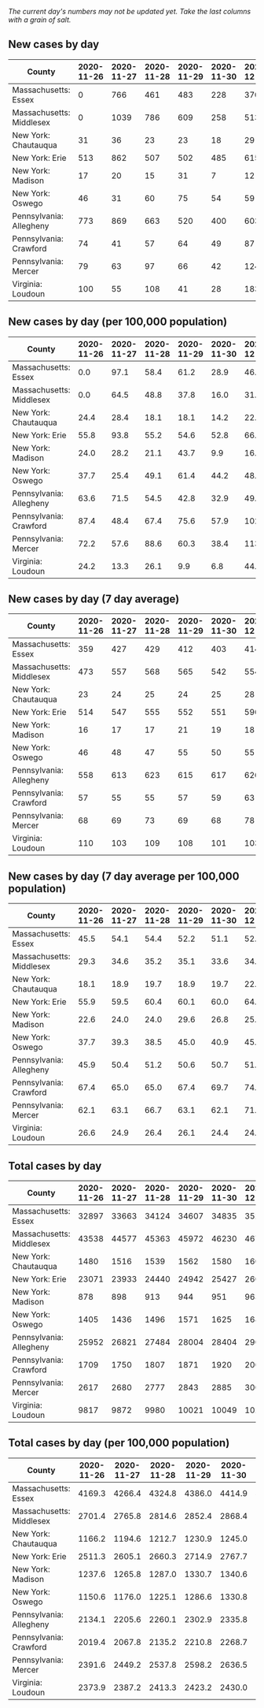 _The current day's numbers may not be updated yet. Take the last columns with a grain of salt._
## New cases by day

| County | 2020-11-26 | 2020-11-27 | 2020-11-28 | 2020-11-29 | 2020-11-30 | 2020-12-01 | 2020-12-02 |
| --- | --- | --- | --- | --- | --- | --- | --- |
| Massachusetts: Essex | 0 | 766 | 461 | 483 | 228 | 370 |  |
| Massachusetts: Middlesex | 0 | 1039 | 786 | 609 | 258 | 513 |  |
| New York: Chautauqua | 31 | 36 | 23 | 23 | 18 | 29 |  |
| New York: Erie | 513 | 862 | 507 | 502 | 485 | 615 |  |
| New York: Madison | 17 | 20 | 15 | 31 | 7 | 12 |  |
| New York: Oswego | 46 | 31 | 60 | 75 | 54 | 59 |  |
| Pennsylvania: Allegheny | 773 | 869 | 663 | 520 | 400 | 603 |  |
| Pennsylvania: Crawford | 74 | 41 | 57 | 64 | 49 | 87 |  |
| Pennsylvania: Mercer | 79 | 63 | 97 | 66 | 42 | 124 |  |
| Virginia: Loudoun | 100 | 55 | 108 | 41 | 28 | 183 |  |

## New cases by day (per 100,000 population)

| County | 2020-11-26 | 2020-11-27 | 2020-11-28 | 2020-11-29 | 2020-11-30 | 2020-12-01 | 2020-12-02 |
| --- | --- | --- | --- | --- | --- | --- | --- |
| Massachusetts: Essex | 0.0 | 97.1 | 58.4 | 61.2 | 28.9 | 46.9 |  |
| Massachusetts: Middlesex | 0.0 | 64.5 | 48.8 | 37.8 | 16.0 | 31.8 |  |
| New York: Chautauqua | 24.4 | 28.4 | 18.1 | 18.1 | 14.2 | 22.9 |  |
| New York: Erie | 55.8 | 93.8 | 55.2 | 54.6 | 52.8 | 66.9 |  |
| New York: Madison | 24.0 | 28.2 | 21.1 | 43.7 | 9.9 | 16.9 |  |
| New York: Oswego | 37.7 | 25.4 | 49.1 | 61.4 | 44.2 | 48.3 |  |
| Pennsylvania: Allegheny | 63.6 | 71.5 | 54.5 | 42.8 | 32.9 | 49.6 |  |
| Pennsylvania: Crawford | 87.4 | 48.4 | 67.4 | 75.6 | 57.9 | 102.8 |  |
| Pennsylvania: Mercer | 72.2 | 57.6 | 88.6 | 60.3 | 38.4 | 113.3 |  |
| Virginia: Loudoun | 24.2 | 13.3 | 26.1 | 9.9 | 6.8 | 44.3 |  |

## New cases by day (7 day average)

| County | 2020-11-26 | 2020-11-27 | 2020-11-28 | 2020-11-29 | 2020-11-30 | 2020-12-01 | 2020-12-02 |
| --- | --- | --- | --- | --- | --- | --- | --- |
| Massachusetts: Essex | 359 | 427 | 429 | 412 | 403 | 414 |  |
| Massachusetts: Middlesex | 473 | 557 | 568 | 565 | 542 | 554 |  |
| New York: Chautauqua | 23 | 24 | 25 | 24 | 25 | 28 |  |
| New York: Erie | 514 | 547 | 555 | 552 | 551 | 596 |  |
| New York: Madison | 16 | 17 | 17 | 21 | 19 | 18 |  |
| New York: Oswego | 46 | 48 | 47 | 55 | 50 | 55 |  |
| Pennsylvania: Allegheny | 558 | 613 | 623 | 615 | 617 | 626 |  |
| Pennsylvania: Crawford | 57 | 55 | 55 | 57 | 59 | 63 |  |
| Pennsylvania: Mercer | 68 | 69 | 73 | 69 | 68 | 78 |  |
| Virginia: Loudoun | 110 | 103 | 109 | 108 | 101 | 103 |  |

## New cases by day (7 day average per 100,000 population)

| County | 2020-11-26 | 2020-11-27 | 2020-11-28 | 2020-11-29 | 2020-11-30 | 2020-12-01 | 2020-12-02 |
| --- | --- | --- | --- | --- | --- | --- | --- |
| Massachusetts: Essex | 45.5 | 54.1 | 54.4 | 52.2 | 51.1 | 52.5 |  |
| Massachusetts: Middlesex | 29.3 | 34.6 | 35.2 | 35.1 | 33.6 | 34.4 |  |
| New York: Chautauqua | 18.1 | 18.9 | 19.7 | 18.9 | 19.7 | 22.1 |  |
| New York: Erie | 55.9 | 59.5 | 60.4 | 60.1 | 60.0 | 64.9 |  |
| New York: Madison | 22.6 | 24.0 | 24.0 | 29.6 | 26.8 | 25.4 |  |
| New York: Oswego | 37.7 | 39.3 | 38.5 | 45.0 | 40.9 | 45.0 |  |
| Pennsylvania: Allegheny | 45.9 | 50.4 | 51.2 | 50.6 | 50.7 | 51.5 |  |
| Pennsylvania: Crawford | 67.4 | 65.0 | 65.0 | 67.4 | 69.7 | 74.4 |  |
| Pennsylvania: Mercer | 62.1 | 63.1 | 66.7 | 63.1 | 62.1 | 71.3 |  |
| Virginia: Loudoun | 26.6 | 24.9 | 26.4 | 26.1 | 24.4 | 24.9 |  |

## Total cases by day

| County | 2020-11-26 | 2020-11-27 | 2020-11-28 | 2020-11-29 | 2020-11-30 | 2020-12-01 | 2020-12-02 |
| --- | --- | --- | --- | --- | --- | --- | --- |
| Massachusetts: Essex | 32897 | 33663 | 34124 | 34607 | 34835 | 35205 |  |
| Massachusetts: Middlesex | 43538 | 44577 | 45363 | 45972 | 46230 | 46743 |  |
| New York: Chautauqua | 1480 | 1516 | 1539 | 1562 | 1580 | 1609 |  |
| New York: Erie | 23071 | 23933 | 24440 | 24942 | 25427 | 26042 |  |
| New York: Madison | 878 | 898 | 913 | 944 | 951 | 963 |  |
| New York: Oswego | 1405 | 1436 | 1496 | 1571 | 1625 | 1684 |  |
| Pennsylvania: Allegheny | 25952 | 26821 | 27484 | 28004 | 28404 | 29007 |  |
| Pennsylvania: Crawford | 1709 | 1750 | 1807 | 1871 | 1920 | 2007 |  |
| Pennsylvania: Mercer | 2617 | 2680 | 2777 | 2843 | 2885 | 3009 |  |
| Virginia: Loudoun | 9817 | 9872 | 9980 | 10021 | 10049 | 10232 |  |

## Total cases by day (per 100,000 population)

| County | 2020-11-26 | 2020-11-27 | 2020-11-28 | 2020-11-29 | 2020-11-30 | 2020-12-01 | 2020-12-02 |
| --- | --- | --- | --- | --- | --- | --- | --- |
| Massachusetts: Essex | 4169.3 | 4266.4 | 4324.8 | 4386.0 | 4414.9 | 4461.8 |  |
| Massachusetts: Middlesex | 2701.4 | 2765.8 | 2814.6 | 2852.4 | 2868.4 | 2900.2 |  |
| New York: Chautauqua | 1166.2 | 1194.6 | 1212.7 | 1230.9 | 1245.0 | 1267.9 |  |
| New York: Erie | 2511.3 | 2605.1 | 2660.3 | 2714.9 | 2767.7 | 2834.7 |  |
| New York: Madison | 1237.6 | 1265.8 | 1287.0 | 1330.7 | 1340.6 | 1357.5 |  |
| New York: Oswego | 1150.6 | 1176.0 | 1225.1 | 1286.6 | 1330.8 | 1379.1 |  |
| Pennsylvania: Allegheny | 2134.1 | 2205.6 | 2260.1 | 2302.9 | 2335.8 | 2385.4 |  |
| Pennsylvania: Crawford | 2019.4 | 2067.8 | 2135.2 | 2210.8 | 2268.7 | 2371.5 |  |
| Pennsylvania: Mercer | 2391.6 | 2449.2 | 2537.8 | 2598.2 | 2636.5 | 2749.9 |  |
| Virginia: Loudoun | 2373.9 | 2387.2 | 2413.3 | 2423.2 | 2430.0 | 2474.3 |  |
